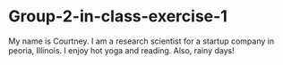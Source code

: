 # Group-2-in-class-exercise-1

My name is Courtney. I am a research scientist for a startup company in peoria, Illinois.
I enjoy hot yoga and reading.
Also, rainy days! 
